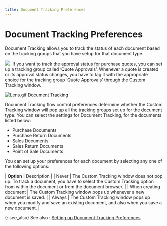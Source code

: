 ```yaml
---
title: Document Tracking Preferences
---
```


# Document Tracking Preferences


Document Tracking allows you to track the status of each document based  on the tracking groups that you have setup for that document type.


![]({{site.ct_baseurl}}/img/note.gif)  If  you want to track the approval status for purchase quotes, you can set  up a tracking group called ‘Quote Approvals’. Whenever a quote is created  or its approval status changes, you have to tag it with the appropriate  choice for the tracking group ‘Quote Approvals’ through the Custom Tracking  window.


![Lens.gif]({{site.ct_baseurl}}/img/lens.gif) [Document Tracking]({{site.ct_baseurl}}/document-tracking/document_tracking.html)


Document Tracking flow control preferences determine whether the Custom  Tracking window will pop up all the tracking groups set up for the document  type. You can select the settings for Document Tracking, for the documents  listed below:

- Purchase Documents
- Purchase Return  Documents
- Sales Documents
- Sales Return  Documents
- Point of Sale  Documents



You can set up your preferences for each document by selecting any one  of the following options:


| **Option** | Description |
| Never | The Custom Tracking window does not pop  up. To track a document, you have to select the Custom Tracking option  from within the document or from the document browser. |
| When creating document | The Custom Tracking window pops up whenever  a new document is saved. |
| Always | The Custom Tracking window pops up when  you modify and save an existing document, and also when you save a new  document. |



{:.see_also}
See also
: [Setting  up Document Tracking Preferences]({{site.ct_baseurl}}/document-tracking/setting_up_document_tracking_preferences.html)
